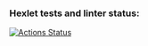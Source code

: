 ### Hexlet tests and linter status:
[![Actions Status](https://github.com/NatashaElistratova/frontend-project-12/actions/workflows/hexlet-check.yml/badge.svg)](https://github.com/NatashaElistratova/frontend-project-12/actions)